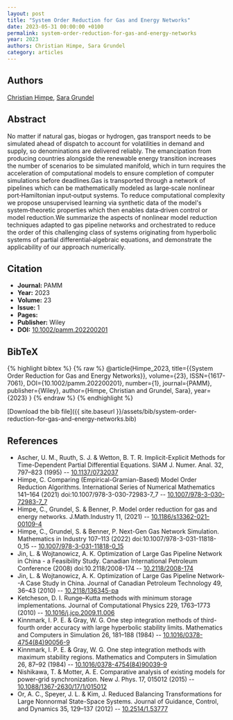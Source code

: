```yaml
---
layout: post
title: "System Order Reduction for Gas and Energy Networks"
date: 2023-05-31 00:00:00 +0100
permalink: system-order-reduction-for-gas-and-energy-networks
year: 2023
authors: Christian Himpe, Sara Grundel
category: articles
---
```

 
## Authors
[Christian Himpe](authors/christian-himpe), [Sara Grundel](authors/sara-grundel)
 
## Abstract
No matter if natural gas, biogas or hydrogen, gas transport needs to be simulated ahead of dispatch to account for volatilities in demand and supply, so denominations are delivered reliably. The emancipation from producing countries alongside the renewable energy transition increases the number of scenarios to be simulated manifold, which in turn requires the acceleration of computational models to ensure completion of computer simulations before deadlines.Gas is transported through a network of pipelines which can be mathematically modeled as large‐scale nonlinear port‐Hamiltonian input‐output systems. To reduce computational complexity we propose unsupervised learning via synthetic data of the model's system‐theoretic properties which then enables data‐driven control or model reduction.We summarize the aspects of nonlinear model reduction techniques adapted to gas pipeline networks and orchestrated to reduce the order of this challenging class of systems originating from hyperbolic systems of partial differential‐algebraic equations, and demonstrate the applicability of our approach numerically.
 
## Citation
- **Journal:** PAMM
- **Year:** 2023
- **Volume:** 23
- **Issue:** 1
- **Pages:** 
- **Publisher:** Wiley
- **DOI:** [10.1002/pamm.202200201](https://doi.org/10.1002/pamm.202200201)
 
## BibTeX
{% highlight bibtex %}
{% raw %}
@article{Himpe_2023,
  title={{System Order Reduction for Gas and Energy Networks}},
  volume={23},
  ISSN={1617-7061},
  DOI={10.1002/pamm.202200201},
  number={1},
  journal={PAMM},
  publisher={Wiley},
  author={Himpe, Christian and Grundel, Sara},
  year={2023}
}
{% endraw %}
{% endhighlight %}
 
[Download the bib file]({{ site.baseurl }}/assets/bib/system-order-reduction-for-gas-and-energy-networks.bib)
 
## References
- Ascher, U. M., Ruuth, S. J. & Wetton, B. T. R. Implicit-Explicit Methods for Time-Dependent Partial Differential Equations. SIAM J. Numer. Anal. 32, 797–823 (1995) -- [10.1137/0732037](https://doi.org/10.1137/0732037)
- Himpe, C. Comparing (Empirical-Gramian-Based) Model Order Reduction Algorithms. International Series of Numerical Mathematics 141–164 (2021) doi:10.1007/978-3-030-72983-7_7 -- [10.1007/978-3-030-72983-7_7](https://doi.org/10.1007/978-3-030-72983-7_7)
- Himpe, C., Grundel, S. & Benner, P. Model order reduction for gas and energy networks. J.Math.Industry 11, (2021) -- [10.1186/s13362-021-00109-4](https://doi.org/10.1186/s13362-021-00109-4)
- Himpe, C., Grundel, S. & Benner, P. Next-Gen Gas Network Simulation. Mathematics in Industry 107–113 (2022) doi:10.1007/978-3-031-11818-0_15 -- [10.1007/978-3-031-11818-0_15](https://doi.org/10.1007/978-3-031-11818-0_15)
- Jin, L. & Wojtanowicz, A. K. Optimization of Large Gas Pipeline Network in China - a Feasibility Study. Canadian International Petroleum Conference (2008) doi:10.2118/2008-174 -- [10.2118/2008-174](https://doi.org/10.2118/2008-174)
- Jin, L. & Wojtanowicz, A. K. Optimization of Large Gas Pipeline Network--A Case Study in China. Journal of Canadian Petroleum Technology 49, 36–43 (2010) -- [10.2118/136345-pa](https://doi.org/10.2118/136345-pa)
- Ketcheson, D. I. Runge–Kutta methods with minimum storage implementations. Journal of Computational Physics 229, 1763–1773 (2010) -- [10.1016/j.jcp.2009.11.006](https://doi.org/10.1016/j.jcp.2009.11.006)
- Kinnmark, I. P. E. & Gray, W. G. One step integration methods of third-fourth order accuracy with large hyperbolic stability limits. Mathematics and Computers in Simulation 26, 181–188 (1984) -- [10.1016/0378-4754(84)90056-9](https://doi.org/10.1016/0378-4754(84)90056-9)
- Kinnmark, I. P. E. & Gray, W. G. One step integration methods with maximum stability regions. Mathematics and Computers in Simulation 26, 87–92 (1984) -- [10.1016/0378-4754(84)90039-9](https://doi.org/10.1016/0378-4754(84)90039-9)
- Nishikawa, T. & Motter, A. E. Comparative analysis of existing models for power-grid synchronization. New J. Phys. 17, 015012 (2015) -- [10.1088/1367-2630/17/1/015012](https://doi.org/10.1088/1367-2630/17/1/015012)
- Or, A. C., Speyer, J. L. & Kim, J. Reduced Balancing Transformations for Large Nonnormal State-Space Systems. Journal of Guidance, Control, and Dynamics 35, 129–137 (2012) -- [10.2514/1.53777](https://doi.org/10.2514/1.53777)

